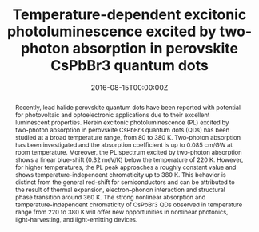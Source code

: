---
title: "Temperature-dependent excitonic photoluminescence excited by two-photon absorption in perovskite CsPbBr3 quantum dots"
authors:
- Ke Wei
- Zhongjie Xu
- Runze Chen
- Xin Zheng
- Xiang'ai Cheng
- Tian Jiang 
date: "2016-08-15T00:00:00Z"
doi: "10.1364/OL.41.003821"


# Schedule page publish date (NOT publication's date).
publishDate: "2016-08-15T00:00:00Z"

# Publication type.
# Legend: 0 = Uncategorized; 1 = Conference paper; 2 = Journal article;
# 3 = Preprint / Working Paper; 4 = Report; 5 = Book; 6 = Book section;
# 7 = Thesis; 8 = Patent
publication_types: ["2"]

# Publication name and optional abbreviated publication name.
publication: "Optics Letters"
publication_short: "Opt. Lett."

abstract: Recently, lead halide perovskite quantum dots have been reported with potential for photovoltaic and optoelectronic applications due to their excellent luminescent properties. Herein excitonic photoluminescence (PL) excited by two-photon absorption in perovskite CsPbBr3 quantum dots (QDs) has been studied at a broad temperature range, from 80 to 380 K. Two-photon absorption has been investigated and the absorption coefficient is up to 0.085 cm/GW at room temperature. Moreover, the PL spectrum excited by two-photon absorption shows a linear blue-shift (0.32 meV/K) below the temperature of 220 K. However, for higher temperatures, the PL peak approaches a roughly constant value and shows temperature-independent chromaticity up to 380 K. This behavior is distinct from the general red-shift for semiconductors and can be attributed to the result of thermal expansion, electron–phonon interaction and structural phase transition around 360 K. The strong nonlinear absorption and temperature-independent chromaticity of CsPbBr3 QDs observed in temperature range from 220 to 380 K will offer new opportunities in nonlinear photonics, light-harvesting, and light-emitting devices.

# Summary. An optional shortened abstract.
summary: Herein excitonic photoluminescence (PL) excited by two-photon absorption in perovskite CsPbBr3 quantum dots (QDs) has been studied at a broad temperature range, from 80 to 380 K. Two-photon absorption has been investigated and the absorption coefficient is up to 0.085 cm/GW at room temperature. Moreover, the PL spectrum excited by two-photon absorption shows a linear blue-shift (0.32 meV/K) below the temperature of 220 K. However, for higher temperatures, the PL peak approaches a roughly constant value and shows temperature-independent chromaticity up to 380 K. This behavior is distinct from the general red-shift for semiconductors and can be attributed to the result of thermal expansion, electron–phonon interaction and structural phase transition around 360 K.

tags:
- Source Themes
featured: false

# links:
# - name: ""
#   url: "www.osapublishing.org/ol/abstract.cfm?uri=ol-41-16-3821"
url_pdf: http://www.osapublishing.org/ol/abstract.cfm?uri=ol-41-16-3821
url_code: ''
url_dataset: ''
url_poster: ''
url_project: ''
url_slides: ''
url_source: ''
url_video: ''

# Featured image
# To use, add an image named `featured.jpg/png` to your page's folder. 
image:
  caption: 'PL spectrum under different excitation densities at roomtemperature. The inset shows the photograph of colloidal CsPbBr3 QDs illuminated by an 800 nm laser beam.'
  focal_point: ""
  preview_only: false
---